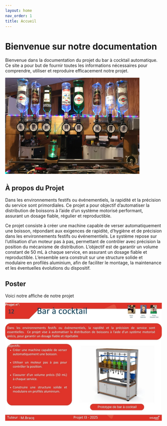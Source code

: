 ```yaml
---
layout: home
nav_order: 1
title: Accueil
---
```


# Bienvenue sur notre documentation

Bienvenue dans la documentation du projet du bar à cocktail automatique. Ce site a pour but de fournir toutes les informations nécessaires pour comprendre, utiliser et reproduire efficacement notre projet.

![bar à cocktail automatique](images/bar.png)

## À propos du Projet

Dans les environnements festifs ou événementiels, la rapidité et la précision du service sont primordiales. Ce projet a pour objectif d’automatiser la distribution de boissons à l’aide d’un système motorisé performant, assurant un dosage fiable, régulier et reproductible.

Ce projet consiste à créer une machine capable de verser automatiquement une boisson, répondant aux exigences de rapidité, d’hygiène et de précision dans les environnements festifs ou événementiels. Le système repose sur l’utilisation d’un moteur pas à pas, permettant de contrôler avec précision la position du mécanisme de distribution. L’objectif est de garantir un volume constant de 50 mL à chaque service, en assurant un dosage fiable et reproductible. L’ensemble sera construit sur une structure solide et modulaire en profilés aluminium, afin de faciliter le montage, la maintenance et les éventuelles évolutions du dispositif.

## Poster

Voici notre affiche de notre projet 

![Poster projet](images/poster.jpg.jpg)